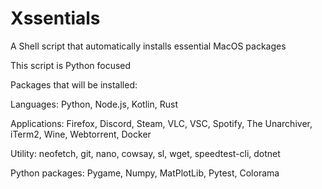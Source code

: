 # Xssentials
A Shell script that automatically installs essential MacOS packages

This script is Python focused

Packages that will be installed:

Languages:
Python, Node.js, Kotlin, Rust

Applications:
Firefox, Discord, Steam, VLC, VSC, Spotify, The Unarchiver, iTerm2, Wine, Webtorrent, Docker

Utility:
neofetch, git, nano, cowsay, sl, wget, speedtest-cli, dotnet

Python packages:
Pygame, Numpy, MatPlotLib, Pytest, Colorama
